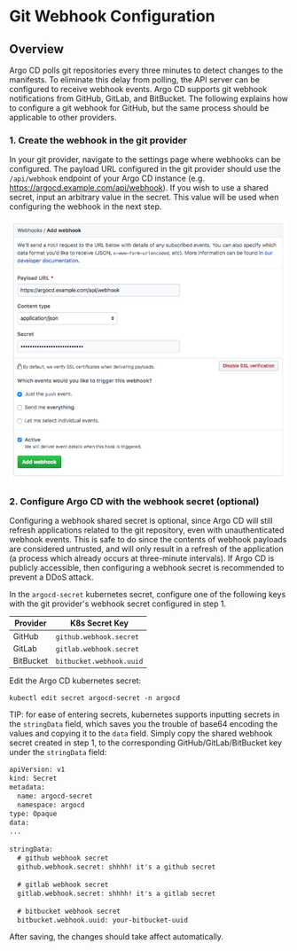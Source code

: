 # Git Webhook Configuration

## Overview

Argo CD polls git repositories every three minutes to detect changes to the manifests. To eliminate
this delay from polling, the API server can be configured to receive webhook events. Argo CD supports
git webhook notifications from GitHub, GitLab, and BitBucket. The following explains how to configure
a git webhook for GitHub, but the same process should be applicable to other providers.

### 1. Create the webhook in the git provider

In your git provider, navigate to the settings page where webhooks can be configured. The payload
URL configured in the git provider should use the `/api/webhook` endpoint of your Argo CD instance
(e.g. https://argocd.example.com/api/webhook). If you wish to use a shared secret, input an
arbitrary value in the secret. This value will be used when configuring the webhook in the next step.

![Add Webhook](assets/webhook-config.png "Add Webhook")

### 2. Configure Argo CD with the webhook secret (optional)

Configuring a webhook shared secret is optional, since Argo CD will still refresh applications
related to the git repository, even with unauthenticated webhook events. This is safe to do since
the contents of webhook payloads are considered untrusted, and will only result in a refresh of the
application (a process which already occurs at three-minute intervals). If Argo CD is publicly
accessible, then configuring a webhook secret is recommended to prevent a DDoS attack.

In the `argocd-secret` kubernetes secret, configure one of the following keys with the git
provider's webhook secret configured in step 1.

| Provider  | K8s Secret Key           |
|---------- | ------------------------ |
| GitHub    | `github.webhook.secret`  |
| GitLab    | `gitlab.webhook.secret`  |
| BitBucket | `bitbucket.webhook.uuid` |

Edit the Argo CD kubernetes secret:
```
kubectl edit secret argocd-secret -n argocd
```

TIP: for ease of entering secrets, kubernetes supports inputting secrets in the `stringData` field,
which saves you the trouble of base64 encoding the values and copying it to the `data` field.
Simply copy the shared webhook secret created in step 1, to the corresponding
GitHub/GitLab/BitBucket key under the `stringData` field:

```
apiVersion: v1
kind: Secret
metadata:
  name: argocd-secret
  namespace: argocd
type: Opaque
data:
...

stringData:
  # github webhook secret
  github.webhook.secret: shhhh! it's a github secret

  # gitlab webhook secret
  gitlab.webhook.secret: shhhh! it's a gitlab secret

  # bitbucket webhook secret
  bitbucket.webhook.uuid: your-bitbucket-uuid

```

After saving, the changes should take affect automatically.
